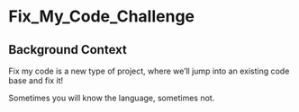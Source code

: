 # Fix_My_Code_Challenge

## Background Context
Fix my code is a new type of project, where we’ll jump into an existing code base and fix it!

Sometimes you will know the language, sometimes not.
